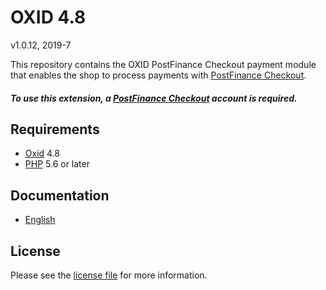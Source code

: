 # OXID 4.8

v1.0.12, 2019-7

This repository contains the OXID  PostFinance Checkout payment module that enables the shop to process payments with [PostFinance Checkout](https://www.postfinance.ch/checkout).

##### To use this extension, a [PostFinance Checkout](https://www.postfinance.ch/checkout) account is required.

## Requirements

* [Oxid](https://www.oxid-esales.com/) 4.8
* [PHP](http://php.net/) 5.6 or later

## Documentation

* [English](https://plugin-documentation.postfinance-checkout.ch/pfpayments/oxid-4.8/1.0.12/docs/en/documentation.html)

## License

Please see the [license file](https://github.com/pfpayments/oxid-4.8/blob/1.0.12/LICENSE) for more information.
